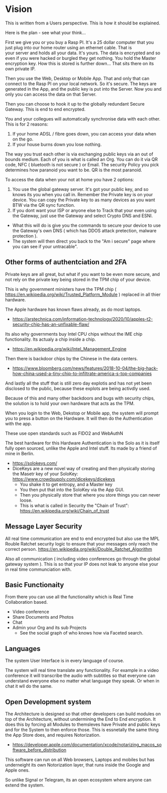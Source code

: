 # Vision

This is written from a Users perspective. This is how it should be explained.


Here is the plan - see what your think...

First we give you or you buy a Rasp PI. It's a 25 dollar computer that you just plug into our home router using an ethernet cable.
That is your server and holds all your data. It's yours. The data is encrypted and so even if you were hacked or burgled they get nothing. You hold the Master encryption key. How this is stored is further down...
That sits there on its own private IP. 

Then you use the Web, Desktop or Mobile App. That and only that can connect to the Rasp PI on your local network. 
So it's secure. The keys are generated in the App, and the public key is put into the Server. Now you and only you can access the data on that Server.

Then you can choose to hook it up to the globally redundant Secure Gateway. This is end to end encrypted. 

You and your collegues will automatically synchronise data with each other. This is for 2 reasons:

1. If your home ADSL / fibre goes down, you can access your data when on the go.
2. If your house burns down you lose nothing.

The way you trust each other is via exchanging public keys via an out of bounds medium. Each of you is what is called an Org.
You can do it via QR code, NFC ( bluetooth is not secure ) or Email. The security Policy you pick determines how paranoid you want to be. QR is the most paranoid.

To access the data when your not at home you have 2 options:

1. You use the global gateway server. It's got your public key, and so knows its you when you call in. Remember the Private key is on your device. You can copy the Private key to as many devices as you want BTW via the QR sync function.
2. If you dont want your ISP or anyone else to Track that your even using the Gateway, just use the Gateway and select Crypto DNS and ESNI. 
- What this will do is give you the commands to secure your device to use the Gateway's own DNS ( which has DDOS attack pretection, malware protection ). 
- The system will then direct you back to the "Am i secure" page where you can see if your untracable".

## Other forms of authentciation and 2FA

Private keys are all great, but what if you want to be even more secure, and not rely on the private key being stored in the TPM chip of your device.  

This is why government ministers have the TPM chip ( https://en.wikipedia.org/wiki/Trusted_Platform_Module ) replaced in all thier hardware. 

The Apple hardware has known flaws already, as do most laptops.

- https://arstechnica.com/information-technology/2020/10/apples-t2-security-chip-has-an-unfixable-flaw/

Its also why governments buy Intel CPU chips without the IME chip functionality. Its actualy a chip inside a chip.

- https://en.wikipedia.org/wiki/Intel_Management_Engine

Then there is backdoor chips by the Chinese in the data centers.

- https://www.bloomberg.com/news/features/2018-10-04/the-big-hack-how-china-used-a-tiny-chip-to-infiltrate-america-s-top-companies

And lastly all the stuff that is still zero day explotis and has not yet been disclosed to the public, because these explots are being activdly used.

Because of this and many other backdoors and bugs with security chips, the solution is to hold your own hardware that acts as the TPM. 

When you login to the Web, Dekstop or Mobile app, the system will prompt you to press a button on the Hardware.
It will then do the Authentication with the app. 

These use open standards such as FIDO2 and WebAuthN

The best hardware for this Hardware Authentication is the Solo as it is itself fully open sourced, unlike the Apple and Intel stuff.
Its made by a friend of mine in Berlin.

- https://solokeys.com/
- DiceKeys are a new novel way of creating and then physically storing the Masetr key of your SoloKey: https://www.crowdsupply.com/dicekeys/dicekeys
    - You shake it to get entropy, and a Master key
    - You then put that into the SoloKey via the App GUI.
    - Then you physically store that where you store things you can never loose.
    - This is what is called in Security the "Chain of Trust": https://en.wikipedia.org/wiki/Chain_of_trust


## Message Layer Security

All real time communication are end to end encrypted but also use the MPL Rouble Ratchet security logic to ensure that your messages only reach the correct person. https://en.wikipedia.org/wiki/Double_Ratchet_Algorithm

Also all communication ( including video conferences go through the global gateway system ). This is so that your IP does not leak to anyone else your in real time communciation with.

## Basic Functionaity
From there you can use all the functionality which is Real Time Collaboration based.
- Video conference
- Share Documents and Photos
- Chat
- Admin your Org and its sub Projects
    - See the social graph of who knows how via Faceted search.

## Languages

The system User Interface is in every language of course.

The system will real time translate any functionality. For example in a video conference it will transcribe the audio with subtitles so that everyone can understand everyone else no matter what language they speak. Or when in chat it wll do the same.

## Open Development system

The Architecture is designed so that other developers can build modules on top of the Architecture, without undermining the End to End encryption.  It does this by forcing all Modules to themsleves have Private and public keys and for the System to then enforce those. This is essnetally the same thing the App Store does, and requires Notorization.

- https://developer.apple.com/documentation/xcode/notarizing_macos_software_before_distribution

This software can run on all Web browsers, Laptops and mobiles but has underneight its own Notorization layer, that runs inside the Google and Apple ones.

So unlike Signal or Telegram, its an open ecosystem where anyone can extend the system.


